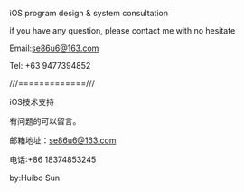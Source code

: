 iOS program design & system consultation

if you have any question, please contact me with no hesitate

Email:se86u6@163.com

Tel: +63 9477394852

///=============///

iOS技术支持

有问题的可以留言。

邮箱地址：se86u6@163.com

电话:+86 18374853245

by:Huibo Sun
